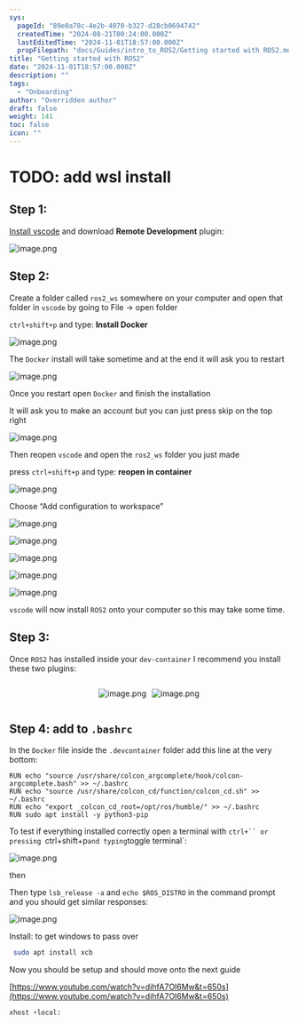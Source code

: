```yaml
---
sys:
  pageId: "89e0a78c-4e2b-4070-b327-d28cb0694742"
  createdTime: "2024-08-21T00:24:00.000Z"
  lastEditedTime: "2024-11-01T18:57:00.000Z"
  propFilepath: "docs/Guides/intro_to_ROS2/Getting started with ROS2.md"
title: "Getting started with ROS2"
date: "2024-11-01T18:57:00.000Z"
description: ""
tags:
  - "Onboarding"
author: "Overridden author"
draft: false
weight: 141
toc: false
icon: ""
---
```


# TODO: add wsl install

## Step 1:

[Install vscode](https://code.visualstudio.com/download) and download **Remote Development** plugin:

![image.png](https://prod-files-secure.s3.us-west-2.amazonaws.com/d518164a-d88e-44d1-a4ee-3adb3bd8bce0/efb52993-1881-4a40-b95e-6f020334f022/image.png?X-Amz-Algorithm=AWS4-HMAC-SHA256&X-Amz-Content-Sha256=UNSIGNED-PAYLOAD&X-Amz-Credential=ASIAZI2LB4662PVKOK3B%2F20250330%2Fus-west-2%2Fs3%2Faws4_request&X-Amz-Date=20250330T220721Z&X-Amz-Expires=3600&X-Amz-Security-Token=IQoJb3JpZ2luX2VjEC0aCXVzLXdlc3QtMiJHMEUCIQD7ID8ldhhn6nWWOX84hY%2F1Ke9dqFKAv%2B%2Bo03YG3ZcboAIgKRNskxd9a0r6X9pn5TaaxsjT3NRQrtIKKYMYqHIMwUoqiAQIlv%2F%2F%2F%2F%2F%2F%2F%2F%2F%2FARAAGgw2Mzc0MjMxODM4MDUiDFXL9SB4qYCr%2FCNYYCrcA2blPIsjrjGFF2BlDT5wDfXG%2F1UjTCTDwl3GgkEknShEBuslI8XObBNM%2BMVatLhnubNQDjrGU0z0vKTRLNdVH8G9cOxYr3Il5Vaqa0tF53nzyJtgVuDPdtqwmCPAKTZSSGIo80k%2BP52SgaXkFq80vs7HEJvSNkpW5Sf8X%2BBuNVaWgQhtlcKQ6brmnnpLpPNEMd%2F0hBZHbdsv%2BPZI2isVALk3%2BpBjSnZPpF9B0pUPfx5CHW3m6PP1j9dG4F5pZvmXF4uB5GRLqjRy3qIapu3Bx7rpnieoOi2kxQZJXw1rDkKBv5d%2BF2NBkJFyFDpbd09d%2BU0hprHUuji%2B1OOczBisowUjRtCpK62CUKhZGOSySGYy791CaoL%2FinO8ZG9ECiRqK%2FFJnYDPsJFWrF%2BPjx%2Bf9X1wcwD8jXBql8YyqcOaJw5CSdcAaImzT3IReBg7oJtZ%2BORiLahPYOcje0K4omKQ8oPMVbF8SXGmvGF69iRkChQVfdOoaQpUr0QrK9Oo%2BC6nEgU%2BgGf0jKiVapvQ5Ujfx5QOIwB3AnZmLwYV1x%2Fl06%2BSdEz4uQi8FRo7FA01IS2eAg1%2Fg%2BwlUnGkh1w9mjymXyefFlUSwHOz5AnoOf7XfPIglfay0XWbNU04JZp%2BMIDYpr8GOqUBDC0P3duZQvlYeIQc5%2FV9RRa9x2boi7zRGpzhy0pMAH6Zn5kr3PblPbpxXadDpHdhkkInkPBJV1Qw%2BBksfPQzifqVcWu%2F7uhEhLr1l0rO6S5l65bRq2sf1mgErzCYzxd2iBYVV5jjy8AfUeHObsEXBV3FpZEeKnLTgQtNqpqoitrUIU%2FqZZ5c9pNiohy6yZgmbvcl1%2BUSvCHdJITdjjZKjtl3zugy&X-Amz-Signature=b1600d0cd38885478a7d6a79da661b9d312d5d1ca5096bdd6a9ce72ad6a51d5b&X-Amz-SignedHeaders=host&x-id=GetObject)

## Step 2:

Create a folder called `ros2_ws` somewhere on your computer and open that folder in `vscode` by going to File → open folder 

`ctrl+shift+p` and type: **Install Docker**

![image.png](https://prod-files-secure.s3.us-west-2.amazonaws.com/d518164a-d88e-44d1-a4ee-3adb3bd8bce0/2269dc0e-1cd5-47ff-bceb-c04ad9b2eab0/image.png?X-Amz-Algorithm=AWS4-HMAC-SHA256&X-Amz-Content-Sha256=UNSIGNED-PAYLOAD&X-Amz-Credential=ASIAZI2LB4662PVKOK3B%2F20250330%2Fus-west-2%2Fs3%2Faws4_request&X-Amz-Date=20250330T220721Z&X-Amz-Expires=3600&X-Amz-Security-Token=IQoJb3JpZ2luX2VjEC0aCXVzLXdlc3QtMiJHMEUCIQD7ID8ldhhn6nWWOX84hY%2F1Ke9dqFKAv%2B%2Bo03YG3ZcboAIgKRNskxd9a0r6X9pn5TaaxsjT3NRQrtIKKYMYqHIMwUoqiAQIlv%2F%2F%2F%2F%2F%2F%2F%2F%2F%2FARAAGgw2Mzc0MjMxODM4MDUiDFXL9SB4qYCr%2FCNYYCrcA2blPIsjrjGFF2BlDT5wDfXG%2F1UjTCTDwl3GgkEknShEBuslI8XObBNM%2BMVatLhnubNQDjrGU0z0vKTRLNdVH8G9cOxYr3Il5Vaqa0tF53nzyJtgVuDPdtqwmCPAKTZSSGIo80k%2BP52SgaXkFq80vs7HEJvSNkpW5Sf8X%2BBuNVaWgQhtlcKQ6brmnnpLpPNEMd%2F0hBZHbdsv%2BPZI2isVALk3%2BpBjSnZPpF9B0pUPfx5CHW3m6PP1j9dG4F5pZvmXF4uB5GRLqjRy3qIapu3Bx7rpnieoOi2kxQZJXw1rDkKBv5d%2BF2NBkJFyFDpbd09d%2BU0hprHUuji%2B1OOczBisowUjRtCpK62CUKhZGOSySGYy791CaoL%2FinO8ZG9ECiRqK%2FFJnYDPsJFWrF%2BPjx%2Bf9X1wcwD8jXBql8YyqcOaJw5CSdcAaImzT3IReBg7oJtZ%2BORiLahPYOcje0K4omKQ8oPMVbF8SXGmvGF69iRkChQVfdOoaQpUr0QrK9Oo%2BC6nEgU%2BgGf0jKiVapvQ5Ujfx5QOIwB3AnZmLwYV1x%2Fl06%2BSdEz4uQi8FRo7FA01IS2eAg1%2Fg%2BwlUnGkh1w9mjymXyefFlUSwHOz5AnoOf7XfPIglfay0XWbNU04JZp%2BMIDYpr8GOqUBDC0P3duZQvlYeIQc5%2FV9RRa9x2boi7zRGpzhy0pMAH6Zn5kr3PblPbpxXadDpHdhkkInkPBJV1Qw%2BBksfPQzifqVcWu%2F7uhEhLr1l0rO6S5l65bRq2sf1mgErzCYzxd2iBYVV5jjy8AfUeHObsEXBV3FpZEeKnLTgQtNqpqoitrUIU%2FqZZ5c9pNiohy6yZgmbvcl1%2BUSvCHdJITdjjZKjtl3zugy&X-Amz-Signature=6783c51a20450b78fd6cc6bd62b2e3ec3fa58326adfdcb90c43622a93a4f9cee&X-Amz-SignedHeaders=host&x-id=GetObject)

The `Docker` install will take sometime and at the end it will ask you to restart

![image.png](https://prod-files-secure.s3.us-west-2.amazonaws.com/d518164a-d88e-44d1-a4ee-3adb3bd8bce0/ed233f78-be33-4b1f-b89c-9c346c0e961e/image.png?X-Amz-Algorithm=AWS4-HMAC-SHA256&X-Amz-Content-Sha256=UNSIGNED-PAYLOAD&X-Amz-Credential=ASIAZI2LB4662PVKOK3B%2F20250330%2Fus-west-2%2Fs3%2Faws4_request&X-Amz-Date=20250330T220721Z&X-Amz-Expires=3600&X-Amz-Security-Token=IQoJb3JpZ2luX2VjEC0aCXVzLXdlc3QtMiJHMEUCIQD7ID8ldhhn6nWWOX84hY%2F1Ke9dqFKAv%2B%2Bo03YG3ZcboAIgKRNskxd9a0r6X9pn5TaaxsjT3NRQrtIKKYMYqHIMwUoqiAQIlv%2F%2F%2F%2F%2F%2F%2F%2F%2F%2FARAAGgw2Mzc0MjMxODM4MDUiDFXL9SB4qYCr%2FCNYYCrcA2blPIsjrjGFF2BlDT5wDfXG%2F1UjTCTDwl3GgkEknShEBuslI8XObBNM%2BMVatLhnubNQDjrGU0z0vKTRLNdVH8G9cOxYr3Il5Vaqa0tF53nzyJtgVuDPdtqwmCPAKTZSSGIo80k%2BP52SgaXkFq80vs7HEJvSNkpW5Sf8X%2BBuNVaWgQhtlcKQ6brmnnpLpPNEMd%2F0hBZHbdsv%2BPZI2isVALk3%2BpBjSnZPpF9B0pUPfx5CHW3m6PP1j9dG4F5pZvmXF4uB5GRLqjRy3qIapu3Bx7rpnieoOi2kxQZJXw1rDkKBv5d%2BF2NBkJFyFDpbd09d%2BU0hprHUuji%2B1OOczBisowUjRtCpK62CUKhZGOSySGYy791CaoL%2FinO8ZG9ECiRqK%2FFJnYDPsJFWrF%2BPjx%2Bf9X1wcwD8jXBql8YyqcOaJw5CSdcAaImzT3IReBg7oJtZ%2BORiLahPYOcje0K4omKQ8oPMVbF8SXGmvGF69iRkChQVfdOoaQpUr0QrK9Oo%2BC6nEgU%2BgGf0jKiVapvQ5Ujfx5QOIwB3AnZmLwYV1x%2Fl06%2BSdEz4uQi8FRo7FA01IS2eAg1%2Fg%2BwlUnGkh1w9mjymXyefFlUSwHOz5AnoOf7XfPIglfay0XWbNU04JZp%2BMIDYpr8GOqUBDC0P3duZQvlYeIQc5%2FV9RRa9x2boi7zRGpzhy0pMAH6Zn5kr3PblPbpxXadDpHdhkkInkPBJV1Qw%2BBksfPQzifqVcWu%2F7uhEhLr1l0rO6S5l65bRq2sf1mgErzCYzxd2iBYVV5jjy8AfUeHObsEXBV3FpZEeKnLTgQtNqpqoitrUIU%2FqZZ5c9pNiohy6yZgmbvcl1%2BUSvCHdJITdjjZKjtl3zugy&X-Amz-Signature=1667fa73e92e86bd258c50133a9ef6b64afb4674d65617fb1fc2c5b41e74aa9f&X-Amz-SignedHeaders=host&x-id=GetObject)

Once you restart open `Docker` and finish the installation

It will ask you to make an account but you can just press skip on the top right

![image.png](https://prod-files-secure.s3.us-west-2.amazonaws.com/d518164a-d88e-44d1-a4ee-3adb3bd8bce0/21010ad9-1659-4fd9-9f59-9932a09b2a3d/image.png?X-Amz-Algorithm=AWS4-HMAC-SHA256&X-Amz-Content-Sha256=UNSIGNED-PAYLOAD&X-Amz-Credential=ASIAZI2LB4662PVKOK3B%2F20250330%2Fus-west-2%2Fs3%2Faws4_request&X-Amz-Date=20250330T220721Z&X-Amz-Expires=3600&X-Amz-Security-Token=IQoJb3JpZ2luX2VjEC0aCXVzLXdlc3QtMiJHMEUCIQD7ID8ldhhn6nWWOX84hY%2F1Ke9dqFKAv%2B%2Bo03YG3ZcboAIgKRNskxd9a0r6X9pn5TaaxsjT3NRQrtIKKYMYqHIMwUoqiAQIlv%2F%2F%2F%2F%2F%2F%2F%2F%2F%2FARAAGgw2Mzc0MjMxODM4MDUiDFXL9SB4qYCr%2FCNYYCrcA2blPIsjrjGFF2BlDT5wDfXG%2F1UjTCTDwl3GgkEknShEBuslI8XObBNM%2BMVatLhnubNQDjrGU0z0vKTRLNdVH8G9cOxYr3Il5Vaqa0tF53nzyJtgVuDPdtqwmCPAKTZSSGIo80k%2BP52SgaXkFq80vs7HEJvSNkpW5Sf8X%2BBuNVaWgQhtlcKQ6brmnnpLpPNEMd%2F0hBZHbdsv%2BPZI2isVALk3%2BpBjSnZPpF9B0pUPfx5CHW3m6PP1j9dG4F5pZvmXF4uB5GRLqjRy3qIapu3Bx7rpnieoOi2kxQZJXw1rDkKBv5d%2BF2NBkJFyFDpbd09d%2BU0hprHUuji%2B1OOczBisowUjRtCpK62CUKhZGOSySGYy791CaoL%2FinO8ZG9ECiRqK%2FFJnYDPsJFWrF%2BPjx%2Bf9X1wcwD8jXBql8YyqcOaJw5CSdcAaImzT3IReBg7oJtZ%2BORiLahPYOcje0K4omKQ8oPMVbF8SXGmvGF69iRkChQVfdOoaQpUr0QrK9Oo%2BC6nEgU%2BgGf0jKiVapvQ5Ujfx5QOIwB3AnZmLwYV1x%2Fl06%2BSdEz4uQi8FRo7FA01IS2eAg1%2Fg%2BwlUnGkh1w9mjymXyefFlUSwHOz5AnoOf7XfPIglfay0XWbNU04JZp%2BMIDYpr8GOqUBDC0P3duZQvlYeIQc5%2FV9RRa9x2boi7zRGpzhy0pMAH6Zn5kr3PblPbpxXadDpHdhkkInkPBJV1Qw%2BBksfPQzifqVcWu%2F7uhEhLr1l0rO6S5l65bRq2sf1mgErzCYzxd2iBYVV5jjy8AfUeHObsEXBV3FpZEeKnLTgQtNqpqoitrUIU%2FqZZ5c9pNiohy6yZgmbvcl1%2BUSvCHdJITdjjZKjtl3zugy&X-Amz-Signature=01e75ba9b385028f39cbd881b73b31157d62903577a7c1274fc1a69c58a6ca63&X-Amz-SignedHeaders=host&x-id=GetObject)

Then reopen `vscode` and open the `ros2_ws` folder you just made

press `ctrl+shift+p` and type: **reopen in container**

![image.png](https://prod-files-secure.s3.us-west-2.amazonaws.com/d518164a-d88e-44d1-a4ee-3adb3bd8bce0/4e93b8c2-41ad-488c-8095-c74205196118/image.png?X-Amz-Algorithm=AWS4-HMAC-SHA256&X-Amz-Content-Sha256=UNSIGNED-PAYLOAD&X-Amz-Credential=ASIAZI2LB4662PVKOK3B%2F20250330%2Fus-west-2%2Fs3%2Faws4_request&X-Amz-Date=20250330T220721Z&X-Amz-Expires=3600&X-Amz-Security-Token=IQoJb3JpZ2luX2VjEC0aCXVzLXdlc3QtMiJHMEUCIQD7ID8ldhhn6nWWOX84hY%2F1Ke9dqFKAv%2B%2Bo03YG3ZcboAIgKRNskxd9a0r6X9pn5TaaxsjT3NRQrtIKKYMYqHIMwUoqiAQIlv%2F%2F%2F%2F%2F%2F%2F%2F%2F%2FARAAGgw2Mzc0MjMxODM4MDUiDFXL9SB4qYCr%2FCNYYCrcA2blPIsjrjGFF2BlDT5wDfXG%2F1UjTCTDwl3GgkEknShEBuslI8XObBNM%2BMVatLhnubNQDjrGU0z0vKTRLNdVH8G9cOxYr3Il5Vaqa0tF53nzyJtgVuDPdtqwmCPAKTZSSGIo80k%2BP52SgaXkFq80vs7HEJvSNkpW5Sf8X%2BBuNVaWgQhtlcKQ6brmnnpLpPNEMd%2F0hBZHbdsv%2BPZI2isVALk3%2BpBjSnZPpF9B0pUPfx5CHW3m6PP1j9dG4F5pZvmXF4uB5GRLqjRy3qIapu3Bx7rpnieoOi2kxQZJXw1rDkKBv5d%2BF2NBkJFyFDpbd09d%2BU0hprHUuji%2B1OOczBisowUjRtCpK62CUKhZGOSySGYy791CaoL%2FinO8ZG9ECiRqK%2FFJnYDPsJFWrF%2BPjx%2Bf9X1wcwD8jXBql8YyqcOaJw5CSdcAaImzT3IReBg7oJtZ%2BORiLahPYOcje0K4omKQ8oPMVbF8SXGmvGF69iRkChQVfdOoaQpUr0QrK9Oo%2BC6nEgU%2BgGf0jKiVapvQ5Ujfx5QOIwB3AnZmLwYV1x%2Fl06%2BSdEz4uQi8FRo7FA01IS2eAg1%2Fg%2BwlUnGkh1w9mjymXyefFlUSwHOz5AnoOf7XfPIglfay0XWbNU04JZp%2BMIDYpr8GOqUBDC0P3duZQvlYeIQc5%2FV9RRa9x2boi7zRGpzhy0pMAH6Zn5kr3PblPbpxXadDpHdhkkInkPBJV1Qw%2BBksfPQzifqVcWu%2F7uhEhLr1l0rO6S5l65bRq2sf1mgErzCYzxd2iBYVV5jjy8AfUeHObsEXBV3FpZEeKnLTgQtNqpqoitrUIU%2FqZZ5c9pNiohy6yZgmbvcl1%2BUSvCHdJITdjjZKjtl3zugy&X-Amz-Signature=5a454b8f0f0a5da4888e6525d3ff8dac2545e49c68ae4842f7096482e5cc3966&X-Amz-SignedHeaders=host&x-id=GetObject)

Choose “Add configuration to workspace”

![image.png](https://prod-files-secure.s3.us-west-2.amazonaws.com/d518164a-d88e-44d1-a4ee-3adb3bd8bce0/9560b282-5060-4989-ba37-97e7b2c22476/image.png?X-Amz-Algorithm=AWS4-HMAC-SHA256&X-Amz-Content-Sha256=UNSIGNED-PAYLOAD&X-Amz-Credential=ASIAZI2LB4662PVKOK3B%2F20250330%2Fus-west-2%2Fs3%2Faws4_request&X-Amz-Date=20250330T220721Z&X-Amz-Expires=3600&X-Amz-Security-Token=IQoJb3JpZ2luX2VjEC0aCXVzLXdlc3QtMiJHMEUCIQD7ID8ldhhn6nWWOX84hY%2F1Ke9dqFKAv%2B%2Bo03YG3ZcboAIgKRNskxd9a0r6X9pn5TaaxsjT3NRQrtIKKYMYqHIMwUoqiAQIlv%2F%2F%2F%2F%2F%2F%2F%2F%2F%2FARAAGgw2Mzc0MjMxODM4MDUiDFXL9SB4qYCr%2FCNYYCrcA2blPIsjrjGFF2BlDT5wDfXG%2F1UjTCTDwl3GgkEknShEBuslI8XObBNM%2BMVatLhnubNQDjrGU0z0vKTRLNdVH8G9cOxYr3Il5Vaqa0tF53nzyJtgVuDPdtqwmCPAKTZSSGIo80k%2BP52SgaXkFq80vs7HEJvSNkpW5Sf8X%2BBuNVaWgQhtlcKQ6brmnnpLpPNEMd%2F0hBZHbdsv%2BPZI2isVALk3%2BpBjSnZPpF9B0pUPfx5CHW3m6PP1j9dG4F5pZvmXF4uB5GRLqjRy3qIapu3Bx7rpnieoOi2kxQZJXw1rDkKBv5d%2BF2NBkJFyFDpbd09d%2BU0hprHUuji%2B1OOczBisowUjRtCpK62CUKhZGOSySGYy791CaoL%2FinO8ZG9ECiRqK%2FFJnYDPsJFWrF%2BPjx%2Bf9X1wcwD8jXBql8YyqcOaJw5CSdcAaImzT3IReBg7oJtZ%2BORiLahPYOcje0K4omKQ8oPMVbF8SXGmvGF69iRkChQVfdOoaQpUr0QrK9Oo%2BC6nEgU%2BgGf0jKiVapvQ5Ujfx5QOIwB3AnZmLwYV1x%2Fl06%2BSdEz4uQi8FRo7FA01IS2eAg1%2Fg%2BwlUnGkh1w9mjymXyefFlUSwHOz5AnoOf7XfPIglfay0XWbNU04JZp%2BMIDYpr8GOqUBDC0P3duZQvlYeIQc5%2FV9RRa9x2boi7zRGpzhy0pMAH6Zn5kr3PblPbpxXadDpHdhkkInkPBJV1Qw%2BBksfPQzifqVcWu%2F7uhEhLr1l0rO6S5l65bRq2sf1mgErzCYzxd2iBYVV5jjy8AfUeHObsEXBV3FpZEeKnLTgQtNqpqoitrUIU%2FqZZ5c9pNiohy6yZgmbvcl1%2BUSvCHdJITdjjZKjtl3zugy&X-Amz-Signature=2a9eadb4d10adb619a46e0cd67f85ab429a98b88c5848f7ba8f7c011cf66d1f5&X-Amz-SignedHeaders=host&x-id=GetObject)

![image.png](https://prod-files-secure.s3.us-west-2.amazonaws.com/d518164a-d88e-44d1-a4ee-3adb3bd8bce0/2ee63f81-886b-48e8-a553-dc6e5eac99e4/image.png?X-Amz-Algorithm=AWS4-HMAC-SHA256&X-Amz-Content-Sha256=UNSIGNED-PAYLOAD&X-Amz-Credential=ASIAZI2LB4662PVKOK3B%2F20250330%2Fus-west-2%2Fs3%2Faws4_request&X-Amz-Date=20250330T220721Z&X-Amz-Expires=3600&X-Amz-Security-Token=IQoJb3JpZ2luX2VjEC0aCXVzLXdlc3QtMiJHMEUCIQD7ID8ldhhn6nWWOX84hY%2F1Ke9dqFKAv%2B%2Bo03YG3ZcboAIgKRNskxd9a0r6X9pn5TaaxsjT3NRQrtIKKYMYqHIMwUoqiAQIlv%2F%2F%2F%2F%2F%2F%2F%2F%2F%2FARAAGgw2Mzc0MjMxODM4MDUiDFXL9SB4qYCr%2FCNYYCrcA2blPIsjrjGFF2BlDT5wDfXG%2F1UjTCTDwl3GgkEknShEBuslI8XObBNM%2BMVatLhnubNQDjrGU0z0vKTRLNdVH8G9cOxYr3Il5Vaqa0tF53nzyJtgVuDPdtqwmCPAKTZSSGIo80k%2BP52SgaXkFq80vs7HEJvSNkpW5Sf8X%2BBuNVaWgQhtlcKQ6brmnnpLpPNEMd%2F0hBZHbdsv%2BPZI2isVALk3%2BpBjSnZPpF9B0pUPfx5CHW3m6PP1j9dG4F5pZvmXF4uB5GRLqjRy3qIapu3Bx7rpnieoOi2kxQZJXw1rDkKBv5d%2BF2NBkJFyFDpbd09d%2BU0hprHUuji%2B1OOczBisowUjRtCpK62CUKhZGOSySGYy791CaoL%2FinO8ZG9ECiRqK%2FFJnYDPsJFWrF%2BPjx%2Bf9X1wcwD8jXBql8YyqcOaJw5CSdcAaImzT3IReBg7oJtZ%2BORiLahPYOcje0K4omKQ8oPMVbF8SXGmvGF69iRkChQVfdOoaQpUr0QrK9Oo%2BC6nEgU%2BgGf0jKiVapvQ5Ujfx5QOIwB3AnZmLwYV1x%2Fl06%2BSdEz4uQi8FRo7FA01IS2eAg1%2Fg%2BwlUnGkh1w9mjymXyefFlUSwHOz5AnoOf7XfPIglfay0XWbNU04JZp%2BMIDYpr8GOqUBDC0P3duZQvlYeIQc5%2FV9RRa9x2boi7zRGpzhy0pMAH6Zn5kr3PblPbpxXadDpHdhkkInkPBJV1Qw%2BBksfPQzifqVcWu%2F7uhEhLr1l0rO6S5l65bRq2sf1mgErzCYzxd2iBYVV5jjy8AfUeHObsEXBV3FpZEeKnLTgQtNqpqoitrUIU%2FqZZ5c9pNiohy6yZgmbvcl1%2BUSvCHdJITdjjZKjtl3zugy&X-Amz-Signature=eeaf3354c5ee53c08e8dc1ab3e77f371700e789b8863d17164eacf1ea9554e86&X-Amz-SignedHeaders=host&x-id=GetObject)

![image.png](https://prod-files-secure.s3.us-west-2.amazonaws.com/d518164a-d88e-44d1-a4ee-3adb3bd8bce0/ae1580b2-b048-407e-aed9-b584224a7a04/image.png?X-Amz-Algorithm=AWS4-HMAC-SHA256&X-Amz-Content-Sha256=UNSIGNED-PAYLOAD&X-Amz-Credential=ASIAZI2LB4662PVKOK3B%2F20250330%2Fus-west-2%2Fs3%2Faws4_request&X-Amz-Date=20250330T220721Z&X-Amz-Expires=3600&X-Amz-Security-Token=IQoJb3JpZ2luX2VjEC0aCXVzLXdlc3QtMiJHMEUCIQD7ID8ldhhn6nWWOX84hY%2F1Ke9dqFKAv%2B%2Bo03YG3ZcboAIgKRNskxd9a0r6X9pn5TaaxsjT3NRQrtIKKYMYqHIMwUoqiAQIlv%2F%2F%2F%2F%2F%2F%2F%2F%2F%2FARAAGgw2Mzc0MjMxODM4MDUiDFXL9SB4qYCr%2FCNYYCrcA2blPIsjrjGFF2BlDT5wDfXG%2F1UjTCTDwl3GgkEknShEBuslI8XObBNM%2BMVatLhnubNQDjrGU0z0vKTRLNdVH8G9cOxYr3Il5Vaqa0tF53nzyJtgVuDPdtqwmCPAKTZSSGIo80k%2BP52SgaXkFq80vs7HEJvSNkpW5Sf8X%2BBuNVaWgQhtlcKQ6brmnnpLpPNEMd%2F0hBZHbdsv%2BPZI2isVALk3%2BpBjSnZPpF9B0pUPfx5CHW3m6PP1j9dG4F5pZvmXF4uB5GRLqjRy3qIapu3Bx7rpnieoOi2kxQZJXw1rDkKBv5d%2BF2NBkJFyFDpbd09d%2BU0hprHUuji%2B1OOczBisowUjRtCpK62CUKhZGOSySGYy791CaoL%2FinO8ZG9ECiRqK%2FFJnYDPsJFWrF%2BPjx%2Bf9X1wcwD8jXBql8YyqcOaJw5CSdcAaImzT3IReBg7oJtZ%2BORiLahPYOcje0K4omKQ8oPMVbF8SXGmvGF69iRkChQVfdOoaQpUr0QrK9Oo%2BC6nEgU%2BgGf0jKiVapvQ5Ujfx5QOIwB3AnZmLwYV1x%2Fl06%2BSdEz4uQi8FRo7FA01IS2eAg1%2Fg%2BwlUnGkh1w9mjymXyefFlUSwHOz5AnoOf7XfPIglfay0XWbNU04JZp%2BMIDYpr8GOqUBDC0P3duZQvlYeIQc5%2FV9RRa9x2boi7zRGpzhy0pMAH6Zn5kr3PblPbpxXadDpHdhkkInkPBJV1Qw%2BBksfPQzifqVcWu%2F7uhEhLr1l0rO6S5l65bRq2sf1mgErzCYzxd2iBYVV5jjy8AfUeHObsEXBV3FpZEeKnLTgQtNqpqoitrUIU%2FqZZ5c9pNiohy6yZgmbvcl1%2BUSvCHdJITdjjZKjtl3zugy&X-Amz-Signature=06a3669b6faf19437ab994c8c557f6e5ce81110158aa7eeb90d7991773f4584e&X-Amz-SignedHeaders=host&x-id=GetObject)

![image.png](https://prod-files-secure.s3.us-west-2.amazonaws.com/d518164a-d88e-44d1-a4ee-3adb3bd8bce0/53255b28-f75e-430f-b9e3-c0ac8577e42b/image.png?X-Amz-Algorithm=AWS4-HMAC-SHA256&X-Amz-Content-Sha256=UNSIGNED-PAYLOAD&X-Amz-Credential=ASIAZI2LB4662PVKOK3B%2F20250330%2Fus-west-2%2Fs3%2Faws4_request&X-Amz-Date=20250330T220721Z&X-Amz-Expires=3600&X-Amz-Security-Token=IQoJb3JpZ2luX2VjEC0aCXVzLXdlc3QtMiJHMEUCIQD7ID8ldhhn6nWWOX84hY%2F1Ke9dqFKAv%2B%2Bo03YG3ZcboAIgKRNskxd9a0r6X9pn5TaaxsjT3NRQrtIKKYMYqHIMwUoqiAQIlv%2F%2F%2F%2F%2F%2F%2F%2F%2F%2FARAAGgw2Mzc0MjMxODM4MDUiDFXL9SB4qYCr%2FCNYYCrcA2blPIsjrjGFF2BlDT5wDfXG%2F1UjTCTDwl3GgkEknShEBuslI8XObBNM%2BMVatLhnubNQDjrGU0z0vKTRLNdVH8G9cOxYr3Il5Vaqa0tF53nzyJtgVuDPdtqwmCPAKTZSSGIo80k%2BP52SgaXkFq80vs7HEJvSNkpW5Sf8X%2BBuNVaWgQhtlcKQ6brmnnpLpPNEMd%2F0hBZHbdsv%2BPZI2isVALk3%2BpBjSnZPpF9B0pUPfx5CHW3m6PP1j9dG4F5pZvmXF4uB5GRLqjRy3qIapu3Bx7rpnieoOi2kxQZJXw1rDkKBv5d%2BF2NBkJFyFDpbd09d%2BU0hprHUuji%2B1OOczBisowUjRtCpK62CUKhZGOSySGYy791CaoL%2FinO8ZG9ECiRqK%2FFJnYDPsJFWrF%2BPjx%2Bf9X1wcwD8jXBql8YyqcOaJw5CSdcAaImzT3IReBg7oJtZ%2BORiLahPYOcje0K4omKQ8oPMVbF8SXGmvGF69iRkChQVfdOoaQpUr0QrK9Oo%2BC6nEgU%2BgGf0jKiVapvQ5Ujfx5QOIwB3AnZmLwYV1x%2Fl06%2BSdEz4uQi8FRo7FA01IS2eAg1%2Fg%2BwlUnGkh1w9mjymXyefFlUSwHOz5AnoOf7XfPIglfay0XWbNU04JZp%2BMIDYpr8GOqUBDC0P3duZQvlYeIQc5%2FV9RRa9x2boi7zRGpzhy0pMAH6Zn5kr3PblPbpxXadDpHdhkkInkPBJV1Qw%2BBksfPQzifqVcWu%2F7uhEhLr1l0rO6S5l65bRq2sf1mgErzCYzxd2iBYVV5jjy8AfUeHObsEXBV3FpZEeKnLTgQtNqpqoitrUIU%2FqZZ5c9pNiohy6yZgmbvcl1%2BUSvCHdJITdjjZKjtl3zugy&X-Amz-Signature=8e265f9a22e61cbc0a5a976e13678496ee7fa84b7d8ff4b8bbf58797037e9b66&X-Amz-SignedHeaders=host&x-id=GetObject)

![image.png](https://prod-files-secure.s3.us-west-2.amazonaws.com/d518164a-d88e-44d1-a4ee-3adb3bd8bce0/7c562767-5af9-4ffb-97d1-327bcdf4ee00/image.png?X-Amz-Algorithm=AWS4-HMAC-SHA256&X-Amz-Content-Sha256=UNSIGNED-PAYLOAD&X-Amz-Credential=ASIAZI2LB4662PVKOK3B%2F20250330%2Fus-west-2%2Fs3%2Faws4_request&X-Amz-Date=20250330T220721Z&X-Amz-Expires=3600&X-Amz-Security-Token=IQoJb3JpZ2luX2VjEC0aCXVzLXdlc3QtMiJHMEUCIQD7ID8ldhhn6nWWOX84hY%2F1Ke9dqFKAv%2B%2Bo03YG3ZcboAIgKRNskxd9a0r6X9pn5TaaxsjT3NRQrtIKKYMYqHIMwUoqiAQIlv%2F%2F%2F%2F%2F%2F%2F%2F%2F%2FARAAGgw2Mzc0MjMxODM4MDUiDFXL9SB4qYCr%2FCNYYCrcA2blPIsjrjGFF2BlDT5wDfXG%2F1UjTCTDwl3GgkEknShEBuslI8XObBNM%2BMVatLhnubNQDjrGU0z0vKTRLNdVH8G9cOxYr3Il5Vaqa0tF53nzyJtgVuDPdtqwmCPAKTZSSGIo80k%2BP52SgaXkFq80vs7HEJvSNkpW5Sf8X%2BBuNVaWgQhtlcKQ6brmnnpLpPNEMd%2F0hBZHbdsv%2BPZI2isVALk3%2BpBjSnZPpF9B0pUPfx5CHW3m6PP1j9dG4F5pZvmXF4uB5GRLqjRy3qIapu3Bx7rpnieoOi2kxQZJXw1rDkKBv5d%2BF2NBkJFyFDpbd09d%2BU0hprHUuji%2B1OOczBisowUjRtCpK62CUKhZGOSySGYy791CaoL%2FinO8ZG9ECiRqK%2FFJnYDPsJFWrF%2BPjx%2Bf9X1wcwD8jXBql8YyqcOaJw5CSdcAaImzT3IReBg7oJtZ%2BORiLahPYOcje0K4omKQ8oPMVbF8SXGmvGF69iRkChQVfdOoaQpUr0QrK9Oo%2BC6nEgU%2BgGf0jKiVapvQ5Ujfx5QOIwB3AnZmLwYV1x%2Fl06%2BSdEz4uQi8FRo7FA01IS2eAg1%2Fg%2BwlUnGkh1w9mjymXyefFlUSwHOz5AnoOf7XfPIglfay0XWbNU04JZp%2BMIDYpr8GOqUBDC0P3duZQvlYeIQc5%2FV9RRa9x2boi7zRGpzhy0pMAH6Zn5kr3PblPbpxXadDpHdhkkInkPBJV1Qw%2BBksfPQzifqVcWu%2F7uhEhLr1l0rO6S5l65bRq2sf1mgErzCYzxd2iBYVV5jjy8AfUeHObsEXBV3FpZEeKnLTgQtNqpqoitrUIU%2FqZZ5c9pNiohy6yZgmbvcl1%2BUSvCHdJITdjjZKjtl3zugy&X-Amz-Signature=beb7d241bcf23f844030faef99abbf8f545ea334125c1e4d6d0f0301aa99d9ba&X-Amz-SignedHeaders=host&x-id=GetObject)

`vscode` will now install `ROS2` onto your computer so this may take some time.

## Step 3:

Once `ROS2` has installed inside your `dev-container` I recommend you install these two plugins:

<div style="display: flex;flex-direction: row; column-gap:10px; max-width: 630px;justify-content: center;">
<div>

![image.png](https://prod-files-secure.s3.us-west-2.amazonaws.com/d518164a-d88e-44d1-a4ee-3adb3bd8bce0/3fc3d550-5a54-4ba1-ba6b-faa01cdb7369/image.png?X-Amz-Algorithm=AWS4-HMAC-SHA256&X-Amz-Content-Sha256=UNSIGNED-PAYLOAD&X-Amz-Credential=ASIAZI2LB466UQYLA6ZO%2F20250330%2Fus-west-2%2Fs3%2Faws4_request&X-Amz-Date=20250330T220723Z&X-Amz-Expires=3600&X-Amz-Security-Token=IQoJb3JpZ2luX2VjEC0aCXVzLXdlc3QtMiJHMEUCIQD1Co%2FaBKD8EXd%2BQe7u5A7MzqrMnSPecZDJXoNqgA78mgIgK%2FgC0AZQjLykSFuZP%2B%2BxkIGaxfEnVjN8iBIeuJtGqVMqiAQIlv%2F%2F%2F%2F%2F%2F%2F%2F%2F%2FARAAGgw2Mzc0MjMxODM4MDUiDGWofoF50XnujFlLlCrcA4LAdtK%2B7hYBa6edEyWZmE7%2BymEe%2B4Ycpk3Mp3XTjBsQOwf5b43lyQdkCi%2B4%2FHtdkWWEs027z9gmiXZ%2B02NQnsYNTDt6rUIX5U%2FrlCvRETxxcK9r1tLh9vQzgywlMqX3vRsjF7gIoZhXShGool81FHMEOEaohk2lIVSQ%2BWdZrY4gnYqtrrpr%2F0%2F1uVnWNwbUJz5AKHUOXgxCc%2FQfEnLP9NpMm0aGWu%2BGlQGRFC1WvfUvQ0PEGP9ee%2BcWGNaTKL4OYW2yoCQ7IDtqG7CNNeK3qXU745ulw9E3sNzLLA7kQwFsqeOb5LpPj5NcfLCltMWbJPJdr%2Fxw8sKb6iS5U9Xc8n1JILKwxuM%2BniA97fra4rOHTW5zT%2F%2FoPA9FymE8eS946PnkQnh9ePfpjXiQFA8XnztBrK29HyBeJ0ykOaosSDaI0s9UeQX3Kr7XiqD3b0qhZjPTLJixeAjNfxKdATH3ZqbqPAbRiK1O1CiEfVmUhkjK6txngZgIB4azenTOLKl%2B8zdN4N46LwjTUSRORiJ9szm%2Bk8zRF5aVtIpYCa5tK7BTxXTrenHn0OWsqYiS21y6kMPoyxr7WuC4RCvwwQKMS5mBIxI7xd4dMCGvxzhDyhIyD9UZJ22KN0IPuY8OMIDYpr8GOqUBHsC%2FwfGUNhQgfR9rLp%2B3pvQ8T87KWtcaz1kKNAxtrLdVJC1sY7Bk1ZtiCNlT4d0DP2f5YNxTjolk4G%2F2BuDBMSEXxkgKyJmUljBhGuRbE4Tx071E7Kq31R5gqYQBcVBM1u5WuM5RJIa5c2Fd5P9OBeJl6luaBb88OoHvXt4ShWxa9tZoG3sOSvKaLLcz03E3HBYLpyWdyK9THf0j8aVn8s2sOCJW&X-Amz-Signature=75f5a41791d0651dd8f896b1952b62dd07422eb522694bda082c8e1444010896&X-Amz-SignedHeaders=host&x-id=GetObject)

</div>
<div>

![image.png](https://prod-files-secure.s3.us-west-2.amazonaws.com/d518164a-d88e-44d1-a4ee-3adb3bd8bce0/d994cc66-13c2-4093-a5a3-f84cf4601a82/image.png?X-Amz-Algorithm=AWS4-HMAC-SHA256&X-Amz-Content-Sha256=UNSIGNED-PAYLOAD&X-Amz-Credential=ASIAZI2LB466ZWLHWDFR%2F20250330%2Fus-west-2%2Fs3%2Faws4_request&X-Amz-Date=20250330T220723Z&X-Amz-Expires=3600&X-Amz-Security-Token=IQoJb3JpZ2luX2VjEC0aCXVzLXdlc3QtMiJHMEUCIFmqaBFicSXvT5uRLozj8Ls12r7Y6ojKv4ioKClAEptaAiEAj9SZE2ftHPbi3TK92eRoPS38mbrgp5f5%2BKkMR8almEMqiAQIlv%2F%2F%2F%2F%2F%2F%2F%2F%2F%2FARAAGgw2Mzc0MjMxODM4MDUiDMF5jOM9iyfpiZR7ZSrcA9iDUbtTKUshJo49nd4k5U4xMgLtSvHZg5eosdhazaBTdDv9wUUv4rezkUf7iOSn7ybk7nGwBooAs7aWwnCyyHXopfoUhXYEFRIYSCxkWgD7x1vC3xbdk9AestkQJwTdD%2B5fQLe8S3VccAgvs2jLBbD7MmvXtx9DKU8T7Upw%2F2kE1A08s%2BTzXvUcgF3rtTS%2FGrzMyt1WSUvzh45HsaVKQghK%2FI1dVAC3%2FvUwJ8UhtSQR3VcPDgbHyzLTrXj8wO9gmOcseaaVHlgTpnL2Ris3goJJp64L0I8%2F0rhb66I7FSPbIKdlDK6sPCGjkZArRBZCHA%2F3fzfj2qaOEb3YP03oqDPT%2BuwNqpqD1k4HhBUC5Homt%2FO1CBvmyigXy8bJfaClvTp2hFxKxi5gyu3mGe%2FJaR8lIU9fLUMva0P22FETjNYrTREa%2Bgrq79LaVxJyWcnIuSPJpSicc2S9ve%2FcDM5dPO7rCAM2MNb2l%2F1cdls4omNM%2FO4BSwKCjZ8hqhjNheh4UGhagzmfO6c2Esw2KN4YZHGlTEkyyBI40Vu74%2FP0CPL4LZPgrNacH07tmY4D2VgjC4E8ITTx5Q06%2B6WJZ%2BqOMV51WoiJVoUf9kMbOXslblgTdFfiJvzw7ehbBlFbMKXYpr8GOqUBa0fJFDVLejg1WZFysWQoZ9%2BgKZKT5EPCJx2Etcy65%2B%2Fc87J%2B%2Fwb0Tcx3hNqXme%2FOzQjsiwwQeiXsI7js8xfzSmVg0SrNPsmzVJk0YEdAqU7UVZkFwF9q7M%2FhFXXWFIw7qAcpGmCovOpq%2FhOYNjPgfPW3WuLu8RMv3IkUTbScF5ssZw7LH7YXYbfFzwUGM%2FNmU7R7cPkiWvvnnBRwajT7tk0RzebG&X-Amz-Signature=b11df1fe65261aab88353a7c557f34dd4275bc6221afae75d0271202000fb3c8&X-Amz-SignedHeaders=host&x-id=GetObject)

</div>
</div>

## Step 4: add to `.bashrc`

In the `Docker` file inside the `.devcontainer` folder add this line at the very bottom: 

```docker
RUN echo "source /usr/share/colcon_argcomplete/hook/colcon-argcomplete.bash" >> ~/.bashrc
RUN echo "source /usr/share/colcon_cd/function/colcon_cd.sh" >> ~/.bashrc
RUN echo "export _colcon_cd_root=/opt/ros/humble/" >> ~/.bashrc
RUN sudo apt install -y python3-pip 
```

To test if everything installed correctly open a terminal with `ctrl+`` or pressing `ctrl+shift+p` and typing `toggle terminal`:

![image.png](https://prod-files-secure.s3.us-west-2.amazonaws.com/d518164a-d88e-44d1-a4ee-3adb3bd8bce0/6a4943d8-b04e-4c02-9a58-775f3384d1a5/image.png?X-Amz-Algorithm=AWS4-HMAC-SHA256&X-Amz-Content-Sha256=UNSIGNED-PAYLOAD&X-Amz-Credential=ASIAZI2LB4662PVKOK3B%2F20250330%2Fus-west-2%2Fs3%2Faws4_request&X-Amz-Date=20250330T220721Z&X-Amz-Expires=3600&X-Amz-Security-Token=IQoJb3JpZ2luX2VjEC0aCXVzLXdlc3QtMiJHMEUCIQD7ID8ldhhn6nWWOX84hY%2F1Ke9dqFKAv%2B%2Bo03YG3ZcboAIgKRNskxd9a0r6X9pn5TaaxsjT3NRQrtIKKYMYqHIMwUoqiAQIlv%2F%2F%2F%2F%2F%2F%2F%2F%2F%2FARAAGgw2Mzc0MjMxODM4MDUiDFXL9SB4qYCr%2FCNYYCrcA2blPIsjrjGFF2BlDT5wDfXG%2F1UjTCTDwl3GgkEknShEBuslI8XObBNM%2BMVatLhnubNQDjrGU0z0vKTRLNdVH8G9cOxYr3Il5Vaqa0tF53nzyJtgVuDPdtqwmCPAKTZSSGIo80k%2BP52SgaXkFq80vs7HEJvSNkpW5Sf8X%2BBuNVaWgQhtlcKQ6brmnnpLpPNEMd%2F0hBZHbdsv%2BPZI2isVALk3%2BpBjSnZPpF9B0pUPfx5CHW3m6PP1j9dG4F5pZvmXF4uB5GRLqjRy3qIapu3Bx7rpnieoOi2kxQZJXw1rDkKBv5d%2BF2NBkJFyFDpbd09d%2BU0hprHUuji%2B1OOczBisowUjRtCpK62CUKhZGOSySGYy791CaoL%2FinO8ZG9ECiRqK%2FFJnYDPsJFWrF%2BPjx%2Bf9X1wcwD8jXBql8YyqcOaJw5CSdcAaImzT3IReBg7oJtZ%2BORiLahPYOcje0K4omKQ8oPMVbF8SXGmvGF69iRkChQVfdOoaQpUr0QrK9Oo%2BC6nEgU%2BgGf0jKiVapvQ5Ujfx5QOIwB3AnZmLwYV1x%2Fl06%2BSdEz4uQi8FRo7FA01IS2eAg1%2Fg%2BwlUnGkh1w9mjymXyefFlUSwHOz5AnoOf7XfPIglfay0XWbNU04JZp%2BMIDYpr8GOqUBDC0P3duZQvlYeIQc5%2FV9RRa9x2boi7zRGpzhy0pMAH6Zn5kr3PblPbpxXadDpHdhkkInkPBJV1Qw%2BBksfPQzifqVcWu%2F7uhEhLr1l0rO6S5l65bRq2sf1mgErzCYzxd2iBYVV5jjy8AfUeHObsEXBV3FpZEeKnLTgQtNqpqoitrUIU%2FqZZ5c9pNiohy6yZgmbvcl1%2BUSvCHdJITdjjZKjtl3zugy&X-Amz-Signature=c998829d1846dc6680c2828a5edb11c27b71156b05cc2620d3a916c637587d7e&X-Amz-SignedHeaders=host&x-id=GetObject)

then 

Then type `lsb_release -a` and `echo $ROS_DISTRO` in the command prompt and you should get similar responses:

![image.png](https://prod-files-secure.s3.us-west-2.amazonaws.com/d518164a-d88e-44d1-a4ee-3adb3bd8bce0/3e635dec-a805-4e85-8b9e-d000e5b71a4e/image.png?X-Amz-Algorithm=AWS4-HMAC-SHA256&X-Amz-Content-Sha256=UNSIGNED-PAYLOAD&X-Amz-Credential=ASIAZI2LB4662PVKOK3B%2F20250330%2Fus-west-2%2Fs3%2Faws4_request&X-Amz-Date=20250330T220721Z&X-Amz-Expires=3600&X-Amz-Security-Token=IQoJb3JpZ2luX2VjEC0aCXVzLXdlc3QtMiJHMEUCIQD7ID8ldhhn6nWWOX84hY%2F1Ke9dqFKAv%2B%2Bo03YG3ZcboAIgKRNskxd9a0r6X9pn5TaaxsjT3NRQrtIKKYMYqHIMwUoqiAQIlv%2F%2F%2F%2F%2F%2F%2F%2F%2F%2FARAAGgw2Mzc0MjMxODM4MDUiDFXL9SB4qYCr%2FCNYYCrcA2blPIsjrjGFF2BlDT5wDfXG%2F1UjTCTDwl3GgkEknShEBuslI8XObBNM%2BMVatLhnubNQDjrGU0z0vKTRLNdVH8G9cOxYr3Il5Vaqa0tF53nzyJtgVuDPdtqwmCPAKTZSSGIo80k%2BP52SgaXkFq80vs7HEJvSNkpW5Sf8X%2BBuNVaWgQhtlcKQ6brmnnpLpPNEMd%2F0hBZHbdsv%2BPZI2isVALk3%2BpBjSnZPpF9B0pUPfx5CHW3m6PP1j9dG4F5pZvmXF4uB5GRLqjRy3qIapu3Bx7rpnieoOi2kxQZJXw1rDkKBv5d%2BF2NBkJFyFDpbd09d%2BU0hprHUuji%2B1OOczBisowUjRtCpK62CUKhZGOSySGYy791CaoL%2FinO8ZG9ECiRqK%2FFJnYDPsJFWrF%2BPjx%2Bf9X1wcwD8jXBql8YyqcOaJw5CSdcAaImzT3IReBg7oJtZ%2BORiLahPYOcje0K4omKQ8oPMVbF8SXGmvGF69iRkChQVfdOoaQpUr0QrK9Oo%2BC6nEgU%2BgGf0jKiVapvQ5Ujfx5QOIwB3AnZmLwYV1x%2Fl06%2BSdEz4uQi8FRo7FA01IS2eAg1%2Fg%2BwlUnGkh1w9mjymXyefFlUSwHOz5AnoOf7XfPIglfay0XWbNU04JZp%2BMIDYpr8GOqUBDC0P3duZQvlYeIQc5%2FV9RRa9x2boi7zRGpzhy0pMAH6Zn5kr3PblPbpxXadDpHdhkkInkPBJV1Qw%2BBksfPQzifqVcWu%2F7uhEhLr1l0rO6S5l65bRq2sf1mgErzCYzxd2iBYVV5jjy8AfUeHObsEXBV3FpZEeKnLTgQtNqpqoitrUIU%2FqZZ5c9pNiohy6yZgmbvcl1%2BUSvCHdJITdjjZKjtl3zugy&X-Amz-Signature=7a002b232d5b99772da13f74800217f90e2b4f5897da9531bb21e9c62790c807&X-Amz-SignedHeaders=host&x-id=GetObject)

Install:  to get windows to pass over

```bash
 sudo apt install xcb
```

Now you should be setup and should move onto the next guide 

[https://www.youtube.com/watch?v=dihfA7Ol6Mw&t=650s](https://www.youtube.com/watch?v=dihfA7Ol6Mw&t=650s)

```python
xhost +local:
```

